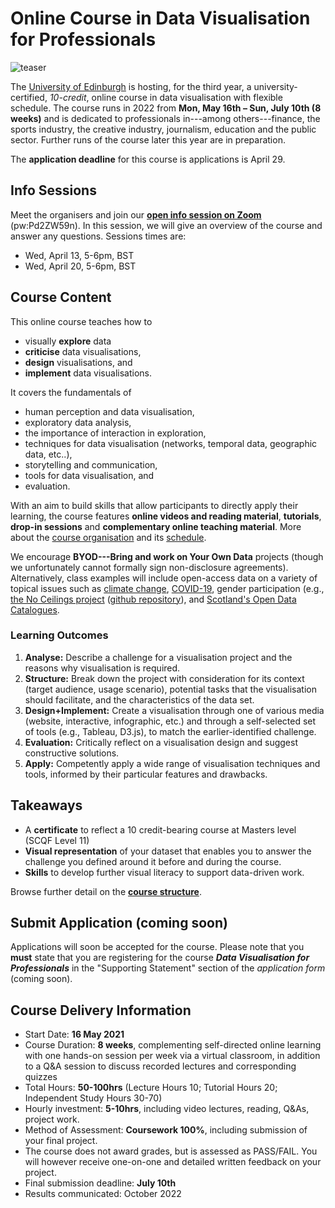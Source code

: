 # Online Course in Data Visualisation for Professionals

![teaser](images/teaser.png)

The [University of Edinburgh](https://www.ed.ac.uk) is hosting, for the third year, a university-certified, _10-credit_, online course in data visualisation with flexible schedule. The course runs in 2022 from __Mon, May 16th &ndash; Sun, July 10th (8 weeks)__ and is dedicated to professionals in---among others---finance, the sports industry, the creative industry, journalism, education and the public sector. Further runs of the course later this year are in preparation. 

The **application deadline** for this course is applications is April 29.

## Info Sessions
Meet the organisers and join our **[open info session on Zoom](https://ed-ac-uk.zoom.us/j/9015871567)** (pw:Pd2ZW59n). In this session, we will give an overview of the course and answer any questions. Sessions times are:
* Wed, April 13, 5-6pm, BST
* Wed, April 20, 5-6pm, BST

## Course Content
This online course teaches how to
* visually __explore__ data
* __criticise__ data visualisations, 
* __design__ visualisations, and 
* __implement__ data visualisations. 

It covers the fundamentals of 
* human perception and data visualisation, 
* exploratory data analysis,
* the importance of interaction in exploration, 
* techniques for data visualisation (networks, temporal data, geographic data, etc..), 
* storytelling and communication,
* tools for data visualisation, and
* evaluation.

With an aim to build skills that allow participants to directly apply their learning, the course features __online videos and reading material__, __tutorials__, __drop-in sessions__ and __complementary online teaching material__. More about the [course organisation](organisation.html) and its [schedule](content.html).

We encourage **BYOD---Bring and work on Your Own Data** projects (though we unfortunately cannot formally sign non-disclosure agreements). Alternatively, class examples will include open-access data on a variety of topical issues such as [climate change](https://climateknowledgeportal.worldbank.org), [COVID-19](https://github.com/CSSEGISandData/COVID-19), gender participation (e.g., [the No Ceilings project](http://www.noceilings.org/about) ([github repository](https://github.com/fathominfo/noceilings-data)), and [Scotland's Open Data Catalogues](http://okfnscot.github.io/open-data-scotland).

### Learning Outcomes
1. **Analyse:** Describe a challenge for a visualisation project and the reasons why visualisation is required. 
2. **Structure:** Break down the project with consideration for its context (target audience, usage scenario), potential tasks that the visualisation should facilitate, and the characteristics of the data set.
3. **Design+Implement:** Create a visualisation through one of various media (website, interactive, infographic, etc.) and through a self-selected set of tools (e.g., Tableau, D3.js), to match the earlier-identified challenge.
4. **Evaluation:** Critically reflect on a visualisation design and suggest constructive solutions. 
5. **Apply:** Competently apply a wide range of visualisation techniques and tools, informed by their particular features and drawbacks.

## Takeaways 
* A **certificate** to reflect a 10 credit-bearing course at Masters level (SCQF Level 11)
* **Visual representation** of your dataset that enables you to answer the challenge you defined around it before and during the course.
* **Skills** to develop further visual literacy to support data-driven work.

Browse further detail on the __[course structure](organisation.md)__.

<!-- ## Focus Groups -->

## **Submit Application (coming soon)** 

Applications will soon be accepted for the course. Please note that you **must** state that you are registering for the course ***Data Visualisation for Professionals*** in the "Supporting Statement" section of the *application form* (coming soon).

## Course Delivery Information
* Start Date: __16 May 2021__
* Course Duration: __8 weeks__, complementing self-directed online learning with one hands-on session per week via a virtual classroom, in addition to a Q&amp;A session to discuss recorded lectures and corresponding quizzes
* Total Hours: __50-100hrs__ (Lecture Hours 10; Tutorial Hours 20; Independent Study Hours 30-70) 
* Hourly investment: __5-10hrs__, including video lectures, reading, Q&As, project work.
* Method of Assessment: __Coursework 100%__, including submission of your final project. 
* The course does not award grades, but is assessed as PASS/FAIL. You will however receive one-on-one and detailed written feedback on your project.
* Final submission deadline: __July 10th__
* Results communicated: October 2022
